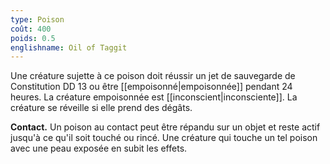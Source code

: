 ```yaml
---
type: Poison
coût: 400
poids: 0.5
englishname: Oil of Taggit
---
```

Une créature sujette à ce poison doit réussir un jet de sauvegarde de Constitution DD 13 ou être [[empoisonné|empoisonnée]] pendant 24 heures. La créature empoisonnée est [[inconscient|inconsciente]]. La créature se réveille si elle prend des dégâts.

**Contact.** Un poison au contact peut être répandu sur un objet et reste actif jusqu'à ce qu'il soit touché ou rincé. Une créature qui touche un tel poison avec une peau exposée en subit les effets.